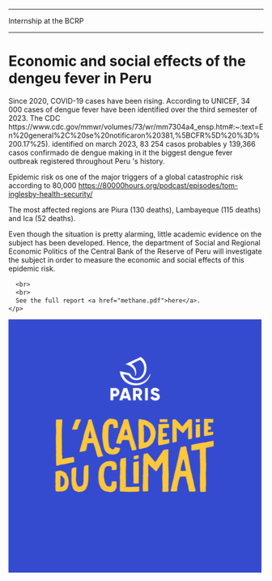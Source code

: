 
---

<p class="pretext">Internship at the BCRP</p>

---
<div class="containerr">
  <div class="text-column">
    <h1 class="prestextarticle">Economic and social effects of the dengeu fever in Peru</h1>
    <p class="articletext">
      Since 2020, COVID-19 cases have been rising. According to UNICEF, 34 000 cases of dengue fever have been identified over the third semester of 2023. The CDC 
https://www.cdc.gov/mmwr/volumes/73/wr/mm7304a4_ensp.htm#:~:text=En%20general%2C%20se%20notificaron%20381,%5BCFR%5D%20%3D%200.17%25).
identified on march 2023, 83 254 casos probables y 139,366 casos confirmado de dengue making in it the biggest dengue fever outbreak registered throughout Peru 's history.

Epidemic risk os one of the major triggers of a global catastrophic risk according to 80,000
https://80000hours.org/podcast/episodes/tom-inglesby-health-security/

The most affected regions are Piura (130 deaths), Lambayeque (115 deaths) and Ica (52 deaths). 

Even though the situation is pretty alarming, little academic evidence on the subject has been developed. Hence, the department of Social and Regional Economic Politics of the Central Bank of the Reserve of Peru will investigate the subject in order to measure the economic and social effects of this epidemic risk. 

      <br> 
      <br> 
      See the full report <a href="methane.pdf">here</a>.
    </p>
  </div>
  <div class="photo-column">
    <div class="profilepic2">
      <img src="images/academie.png?raw=true" alt="methane" class="profilepic2"/>
    </div>
  </div>
</div>

